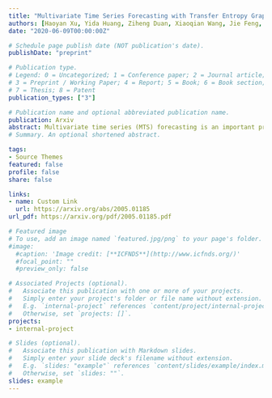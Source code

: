 ```yaml
---
title: "Multivariate Time Series Forecasting with Transfer Entropy Graph"
authors: [Haoyan Xu, Yida Huang, Ziheng Duan, Xiaoqian Wang, Jie Feng, Pengyu Song]
date: "2020-06-09T00:00:00Z"

# Schedule page publish date (NOT publication's date).
publishDate: "preprint"

# Publication type.
# Legend: 0 = Uncategorized; 1 = Conference paper; 2 = Journal article;
# 3 = Preprint / Working Paper; 4 = Report; 5 = Book; 6 = Book section;
# 7 = Thesis; 8 = Patent
publication_types: ["3"]

# Publication name and optional abbreviated publication name.
publication: Arxiv
abstract: Multivariate time series (MTS) forecasting is an important problem in many fields. Accurate forecasting results can effectively help decision-making. To date, many MTS forecasting methods have been proposed and widely applied. However, these methods assume that the predicted value of a single variable is affected by all other variables, which ignores the causal relationship among variables. To address the above issue, a novel end-to-end deep learning model, termed graph neural network with transfer entropy (TEGNN) is proposed in this paper. To characterize the causal information among variables, the transfer entropy (TE) graph is introduced in our model, where each variable is regarded as a graph node and each edge represents the casual relationship between variables. In addition, convolutional neural network (CNN) filters with different perception scales are used for time series feature extraction, which is used to generate the feature of each node. Finally, graph neural network (GNN) is adopted to tackle the forecasting problem of graph structure generated by MTS. Three benchmark datasets from the real world are used to evaluate the proposed TEGNN and the comprehensive experiments show that the proposed method achieves state-of-the-art results in MTS forecasting task.
# Summary. An optional shortened abstract.

tags:
- Source Themes
featured: false
profile: false
share: false

links:
- name: Custom Link
  url: https://arxiv.org/abs/2005.01185
url_pdf: https://arxiv.org/pdf/2005.01185.pdf

# Featured image
# To use, add an image named `featured.jpg/png` to your page's folder. 
#image:
  #caption: 'Image credit: [**ICFNDS**](http://www.icfnds.org/)'
  #focal_point: ""
  #preview_only: false

# Associated Projects (optional).
#   Associate this publication with one or more of your projects.
#   Simply enter your project's folder or file name without extension.
#   E.g. `internal-project` references `content/project/internal-project/index.md`.
#   Otherwise, set `projects: []`.
projects:
- internal-project

# Slides (optional).
#   Associate this publication with Markdown slides.
#   Simply enter your slide deck's filename without extension.
#   E.g. `slides: "example"` references `content/slides/example/index.md`.
#   Otherwise, set `slides: ""`.
slides: example
---
```




